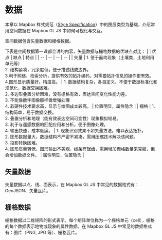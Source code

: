 # 数据
本章以 Mapbox 样式规范（[Style Specification](https://docs.mapbox.com/mapbox-gl-js/style-spec/)）中的图层类型为基础，介绍常用空间数据在 Mapbox GL JS 中如何可视化与交互。

空间数据包含矢量数据和栅格数据。

下表是空间数据第一课都会讲的内容，矢量数据与栅格数据的优缺点对比：
| | 优点 | 缺点 | 特点 |
| -- | -- | -- | -- |
| 矢量 | 1. 便于面向现象（土壤类，土地利用单元等）<br>2. 结构紧凑，冗余度低，便于描述线或边界。<br>3.利于网络、检索分析，提供有效的拓扑编码，对需要拓扑信息的操作更有效。<br>4.图形显示质量好，精度高。 | 1. 数据结构复杂，各自定义，不便于数据标准化和规范化，数据交换困难。<br>2. 多边形叠置分析困难，没有栅格有效，表达空间变化性能力差。<br>3. 不能像数字图像那样做增强处理<br>4. 软硬件技术要求高，显示与绘图成本较高。 | 位置明显，属性隐含 |
| 栅格 | 1. 结构简单，易于数据交换。<br>2. 叠置分析和地理（能有效表达空间可变性）现象模拟较易。<br>3. 利于与遥感数据的匹配应用和分析，便于图像处理。<br>4. 输出快速，成本低廉。 | 1. 现象识别效果不如矢量方法，难以表达拓扑。<br>2. 图形数据量大，数据结构不严密不紧凑，需用压缩技术解决该问题。<br>3. 投影转换困难。<br>4. 图形质量转低，图形输出不美观，线条有锯齿，需用增加栅格数量来克服，但会增加数据文件。 | 属性明显，位置隐含 |

## 矢量数据
矢量数据以点、线、面表示，在 Mapbox GL JS 中常见的数据格式有：GeoJSON、矢量瓦片。

## 栅格数据
栅格数据以二维矩阵的形式表示，每个矩阵单位称为一个栅格单元（cell），栅格的每个数据表示地物或现象的属性数据。在 Mapbox GL JS 中常见的数据格式有：图片（PNG, JPG 等）、栅格瓦片。